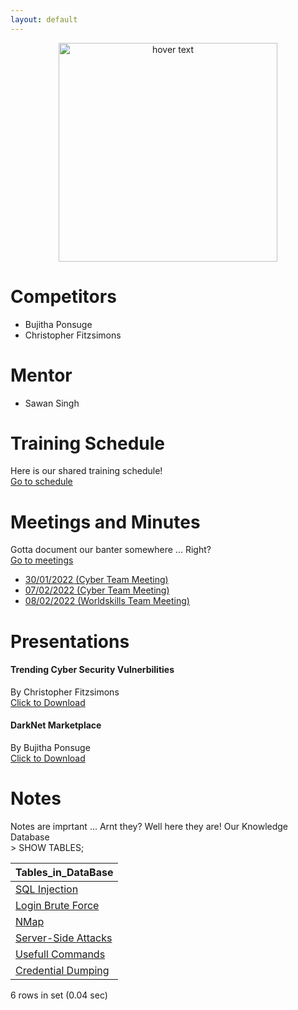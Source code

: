 ```yaml
---
layout: default
---
```

<head>
  <link rel="shortcut icon" type="image/x-icon" href="favicon.ico">
</head>

<p align="center">
  <img src="https://www.worldskills.org.au/wp-content/uploads/2021/04/Cyber-1.png" width="350" title="hover text">
</p>

# Competitors
- Bujitha Ponsuge
- Christopher Fitzsimons

# Mentor
- Sawan Singh

# Training Schedule
Here is our shared training schedule!  
[Go to schedule](./Training/Training.html)

# Meetings and Minutes
Gotta document our banter somewhere ... Right?  
[Go to meetings](./Meetings/Meetings.html)
- [30/01/2022 (Cyber Team Meeting)](./Meetings/22-01-30.html)
- [07/02/2022 (Cyber Team Meeting)](./Meetings/22-02-07.html)
- [08/02/2022 (Worldskills Team Meeting)](./Meetings/22-02-08.html)

# Presentations
#### Trending Cyber Security Vulnerbilities
By Christopher Fitzsimons  
[Click to Download](https://github.com/ChristopherFitzsimons/WorldSkills2022Cybersecurity/raw/main/Presentations/WroldSkills%20Presentation%20Cybersecurity.pdf)  
#### DarkNet Marketplace
By Bujitha Ponsuge  
[Click to Download](https://github.com/ChristopherFitzsimons/WorldSkills2022Cybersecurity/raw/main/Presentations/WorldSkills%20Presentation%20Cybersecurity-Member2.pdf)  

# Notes
Notes are imprtant ... Arnt they? Well here they are! Our Knowledge Database  
\> SHOW TABLES;  

| Tables_in_DataBase |
| :--- |
| [SQL Injection](./Notes/SQL_Injection.html) |
| [Login Brute Force](./Notes/Login_Brute_Forcing.html) |
| [NMap](./Notes/NMap.html) |
| [Server-Side Attacks](./Notes/Server_Side_Attacks.html) |
| [Usefull Commands](./Notes/Usefull_Commands.html) |
| [Credential Dumping](./Notes/Cred_Dumping.html) |

6 rows in set (0.04 sec)  
